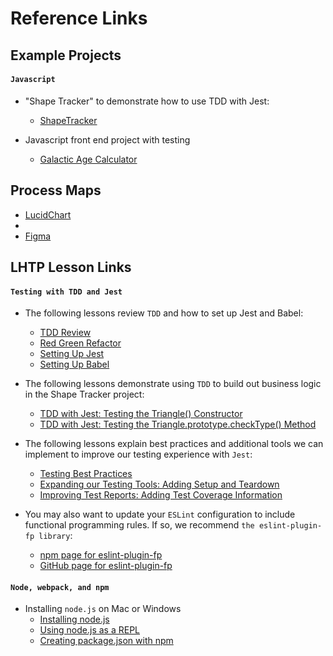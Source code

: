 # Reference Links

## Example Projects

#### ```Javascript```

* "Shape Tracker" to demonstrate how to use TDD with Jest:
  * [ShapeTracker](https://github.com/epicodus-lessons/section-5-shape-tracker)

* Javascript front end project with testing
  * [Galactic Age Calculator](https://github.com/ChrisKLoveless/Galactic-Age-Calculator.git)


## Process Maps
* [LucidChart](https://www.lucidchart.com/pages/landing/process-map-software?utm_source=google&utm_medium=cpc&utm_campaign=_chart_en_us_desktop_search_nb_pmax_&km_CPC_CampaignId=18274025163&km_CPC_AdGroupID=&km_CPC_Keyword=&km_CPC_MatchType=&km_CPC_ExtensionID=&km_CPC_Network=x&km_CPC_AdPosition=&km_CPC_Creative=&km_CPC_TargetID=&km_CPC_Country=9032827&km_CPC_Device=c&km_CPC_placement=&km_CPC_target=&gclid=Cj0KCQiAic6eBhCoARIsANlox84FdUxH2nL4wNaT4DLVSEPbNJjLFrhLP2cEQHHK1jAd5w2L3cKIGIwaArMjEALw_wcB)
* 
* [Figma](https://www.figma.com/templates/process-map-template/)

## LHTP Lesson Links

#### ```Testing with TDD and Jest```

* The following lessons review ```TDD``` and how to set up Jest and Babel:
  * [TDD Review](https://www.learnhowtoprogram.com/intermediate-javascript/test-driven-development-and-environments-with-javascript/tdd-review)
  * [Red Green Refactor](https://www.learnhowtoprogram.com/intermediate-javascript/test-driven-development-and-environments-with-javascript/red-green-refactor-workflow)
  * [Setting Up Jest](https://www.learnhowtoprogram.com/intermediate-javascript/test-driven-development-and-environments-with-javascript/setting-up-jest)
  * [Setting Up Babel](https://www.learnhowtoprogram.com/intermediate-javascript/test-driven-development-and-environments-with-javascript/setting-up-babel)

* The following lessons demonstrate using ```TDD``` to build out business logic in the Shape Tracker project:
  * [TDD with Jest: Testing the Triangle() Constructor](https://www.learnhowtoprogram.com/intermediate-javascript/test-driven-development-and-environments-with-javascript/tdd-with-jest-testing-the-triangle-constructor)
  * [TDD with Jest: Testing the Triangle.prototype.checkType() Method](https://www.learnhowtoprogram.com/intermediate-javascript/test-driven-development-and-environments-with-javascript/tdd-with-jest-testing-the-triangle-prototype-checktype-method)

* The following lessons explain best practices and additional tools we can implement to improve our testing experience with ```Jest```:
  * [Testing Best Practices](https://www.learnhowtoprogram.com/intermediate-javascript/test-driven-development-and-environments-with-javascript/testing-best-practices)
  * [Expanding our Testing Tools: Adding Setup and Teardown](https://www.learnhowtoprogram.com/intermediate-javascript/test-driven-development-and-environments-with-javascript/expanding-our-testing-tools-adding-setup-and-teardown)
  * [Improving Test Reports: Adding Test Coverage Information](https://www.learnhowtoprogram.com/intermediate-javascript/test-driven-development-and-environments-with-javascript/improving-test-reports-adding-test-coverage-information)

* You may also want to update your ```ESLint``` configuration to include functional programming rules. If so, we recommend ```the eslint-plugin-fp library```:
  * [npm page for eslint-plugin-fp](https://www.npmjs.com/package/eslint-plugin-fp)
  * [GitHub page for eslint-plugin-fp](https://github.com/jfmengels/eslint-plugin-fp)

#### ```Node, webpack, and npm```

* Installing ```node.js``` on Mac or Windows
  * [Installing node.js](https://www.learnhowtoprogram.com/intermediate-javascript/setting-up-javascript/installing-node-js)
  * [Using node.js as a REPL](https://www.learnhowtoprogram.com/react/functional-programming-with-javascript/using-node-in-the-command-line)
  * [Creating package.json with npm](https://www.learnhowtoprogram.com/intermediate-javascript/test-driven-development-and-environments-with-javascript/creating-a-package-json-with-npm)

